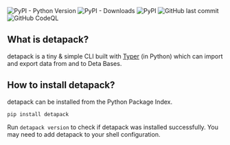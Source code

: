 <img alt="PyPI - Python Version" src="https://img.shields.io/pypi/pyversions/detapack">
<img alt="PyPI - Downloads" src="https://img.shields.io/pypi/dm/detapack">
<img alt="PyPI" src="https://img.shields.io/pypi/v/detapack">
<img alt="GitHub last commit" src="https://img.shields.io/github/last-commit/berrysauce/detapack">
<img alt="GitHub CodeQL" src="https://github.com/berrysauce/detapack/actions/workflows/codeql-analysis.yml/badge.svg">

## What is detapack?
detapack is a tiny & simple CLI built with [Typer](https://github.com/tiangolo/typer) (in Python) which can import and export data from and to Deta Bases.

## How to install detapack?
detapack can be installed from the Python Package Index.
```
pip install detapack
```
Run `detapack version` to check if detapack was installed successfully. You may need to add detapack to your shell configuration.
